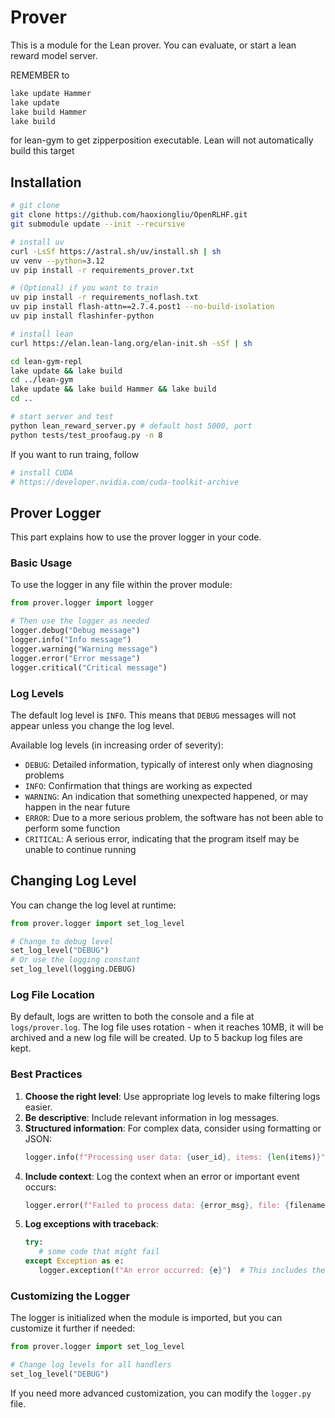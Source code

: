 # Prover

This is a module for the Lean prover. You can evaluate, or start a lean reward model server.

REMEMBER to 
```bash
lake update Hammer
lake update
lake build Hammer
lake build
```
for lean-gym to get zipperposition executable. Lean will not automatically build this target

## Installation
```bash
# git clone
git clone https://github.com/haoxiongliu/OpenRLHF.git
git submodule update --init --recursive

# install uv
curl -LsSf https://astral.sh/uv/install.sh | sh
uv venv --python=3.12
uv pip install -r requirements_prover.txt

# (Optional) if you want to train
uv pip install -r requirements_noflash.txt 
uv pip install flash-attn==2.7.4.post1 --no-build-isolation
uv pip install flashinfer-python

# install lean
curl https://elan.lean-lang.org/elan-init.sh -sSf | sh

cd lean-gym-repl
lake update && lake build
cd ../lean-gym
lake update && lake build Hammer && lake build
cd ..

# start server and test
python lean_reward_server.py # default host 5000, port 
python tests/test_proofaug.py -n 8

```

If you want to run traing, follow
```bash
# install CUDA
# https://developer.nvidia.com/cuda-toolkit-archive


```


## Prover Logger

This part explains how to use the prover logger in your code.

### Basic Usage

To use the logger in any file within the prover module:

```python
from prover.logger import logger

# Then use the logger as needed
logger.debug("Debug message")
logger.info("Info message")
logger.warning("Warning message")
logger.error("Error message")
logger.critical("Critical message")
```

### Log Levels

The default log level is `INFO`. This means that `DEBUG` messages will not appear unless you change the log level.

Available log levels (in increasing order of severity):
- `DEBUG`: Detailed information, typically of interest only when diagnosing problems
- `INFO`: Confirmation that things are working as expected
- `WARNING`: An indication that something unexpected happened, or may happen in the near future
- `ERROR`: Due to a more serious problem, the software has not been able to perform some function
- `CRITICAL`: A serious error, indicating that the program itself may be unable to continue running

## Changing Log Level

You can change the log level at runtime:

```python
from prover.logger import set_log_level

# Change to debug level
set_log_level("DEBUG")
# Or use the logging constant
set_log_level(logging.DEBUG)
```

### Log File Location

By default, logs are written to both the console and a file at `logs/prover.log`. The log file uses rotation - when it reaches 10MB, it will be archived and a new log file will be created. Up to 5 backup log files are kept.

### Best Practices

1. **Choose the right level**: Use appropriate log levels to make filtering logs easier.
2. **Be descriptive**: Include relevant information in log messages.
3. **Structured information**: For complex data, consider using formatting or JSON:
   ```python
   logger.info(f"Processing user data: {user_id}, items: {len(items)}")
   ```
4. **Include context**: Log the context when an error or important event occurs:
   ```python
   logger.error(f"Failed to process data: {error_msg}, file: {filename}, line: {line_number}")
   ```
5. **Log exceptions with traceback**:
   ```python
   try:
      # some code that might fail
   except Exception as e:
      logger.exception(f"An error occurred: {e}")  # This includes the traceback
   ```

### Customizing the Logger

The logger is initialized when the module is imported, but you can customize it further if needed:

```python
from prover.logger import set_log_level

# Change log levels for all handlers
set_log_level("DEBUG")
```

If you need more advanced customization, you can modify the `logger.py` file. 